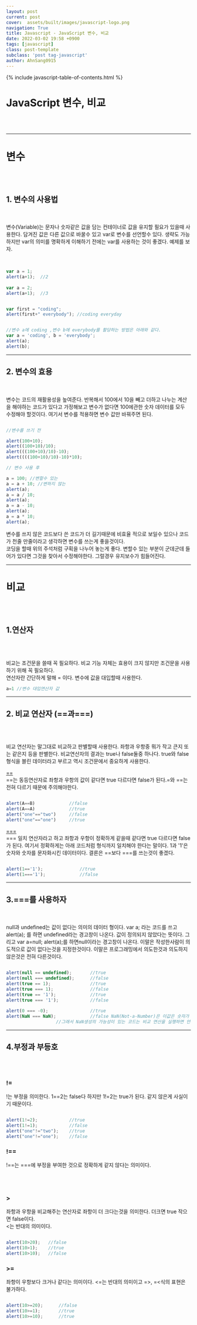 ```yaml
---
layout: post
current: post
cover:  assets/built/images/javascript-logo.png
navigation: True
title: Javascript - JavaScript 변수, 비교
date: 2022-03-02 19:58 +0900
tags: [javascript]
class: post-template
subclass: 'post tag-javascript'
author: AhnSang0915
---
```

{% include javascript-table-of-contents.html %}


# JavaScript 변수, 비교

<br>
<br>

---

# 변수

<br>
<br>

## 1. 변수의 사용법
<br>
<br>
변수(Variable)는 문자나 숫자같은 값을 담는 컨테이너로 값을 유지할 필요가 있을때 사용한다. 담겨진 값은 다른 값으로 바꿀수 있고 var로 변수를 선언할수 있다. 생략도 가능하지만 var의 의미를 명확하게 이해하기 전에는 var를 사용하는 것이 좋겠다. 예제를 보자.
<br>
<br>

~~~javascript

var a = 1;
alert(a+1);  //2
 
var a = 2;
alert(a+1);  //3

~~~
~~~javascript

var first = "coding";
alert(first+" everybody"); //coding everyday

~~~
~~~javascript

//변수 a에 coding ,변수 b에 everybody를 활당하는 방법은 아래와 같다.
var a = 'coding', b = 'everybody';
alert(a);
alert(b);
~~~
---

## 2. 변수의 효용
<br>
<br>
변수는 코드의 재활용성을 높여준다. 반복해서 100에서 10을 빼고 더하고 나누는 계산을 해야하는 코드가 있다고 가정해보고 변수가 없다면 100에관한 숫자 데이터를 모두 수정해야 할것이다. 여기서 변수를 적용하면 변수 값만 바꿔주면 된다.
<br>

~~~javascript

//변수를 쓰기 전

alert(100+10);
alert((100+10)/10);
alert(((100+10)/10)-10);
alert((((100+10)/10)-10)*10);

// 변수 사용 후

a = 100; //변할수 있는
a = a + 10; //변하지 않는
alert(a);
a = a / 10;
alert(a);
a = a - 10;
alert(a);
a = a * 10;      
alert(a);
~~~

변수를 쓰지 않은 코드보다 쓴 코드가 더 길기때문에 비효율 적으로 보일수 있으나 코드가 천줄 만줄이라고 생각하면 변수를 쓰는게 좋을것이다.<br>
코딩을 할때 위의 주석처럼 구획을 나누어 놓는게 좋다. 변할수 있는 부분이 군데군데 들어가 있다면 그것을 찾아서 수정해야한다. 그럴경우 유지보수가 힘들어진다.

---

# 비교

<br>
<br>


## 1.연산자
<br>
<br>

비교는 조건문을 쓸때 꼭 필요하다. 비교 기능 자체는 효용이 크지 않지만 조건문을 사용하기 위해 꼭 필요하다.<br>
연산자란 간단하게 말해 = 이다. 변수에 값을 대입할때 사용한다.

~~~javascript
a=1 //변수 대입연산자 값
~~~

---

## 2. 비교 연산자 (==과===)

<br>
<br>

비교 연산자는 말그대로 비교하고 판별할때 사용한다. 좌항과 우항중 뭐가 작고 큰지 또는 같은지 등을 판별한다. 비교연산자의 결과는 true나 false둘중 하나다. true와 false형식을 블린 데이터라고 부르고 역시 조건문에서 중요하게 사용한다.

<u>==</u> <br>
==는 동등연산자로 좌항과 우항의 값이 같다면 true 다르다면 false가 된다.=와 ==는 전혀 다르기 때문에 주의해야한다.

~~~javascript

alert(A==B)             //false
alert(A==A)             //true
alert("one"=="two")     //false 
alert("one"=="one")     //true

~~~

<u>===</u> <br>
=== 일치 연산자라고 하고 좌항과 우항이 정확하게 같을때 같다면 true 다르다면 false가 된다. 여기서 정확하게는 아래 코드처럼 형식까지 일치해야 한다는 말이다. 1과 '1'은 숫자와 숫자를 문자화시킨 데이터이다. 결론은 ==보다 ===를 쓰는것이 좋겠다.

~~~javascript

alert(1=='1');              //true
alert(1==='1');             //false

~~~

---

## 3.===를 사용하자
<br>
<br>
null과 undefined는 값이 없다는 의미의 데이터 형이다. var a; 라는 코드를 쓰고 alert(a); 를 하면 undefined라는 경고창이 나온다. 값이 정의되지 않았다는 뜻이다. 그리고 var a=null; alert(a);를 하면null이라는 경고창이 나온다. 이말은 작성한사람이 의도적으로 값이 없다는것을 지정한것이다.
이말은 프로그래밍에서 의도한것과 의도하지 않은것은 전혀 다른것이다. 

~~~javascript

alert(null == undefined);       //true
alert(null === undefined);      //false
alert(true == 1);               //true
alert(true === 1);              //false
alert(true == '1');             //true
alert(true === '1');            //false
 
alert(0 === -0);                //true
alert(NaN === NaN);             //false NaN(Not-a-Number)은 이값은 숫자가 아님을 의미한다.
                   //그래서 NaN생성의 가능성이 있는 코드는 비교 연산을 실행하면 안되겠다.

~~~

---

## 4.부정과 부등호

<br>
<br>

### !=

!는 부정을 의미한다. 1==2는 false다 하지만 1!=2는 true가 된다. 같지 않은게 사실이기 때문이다.

~~~javascript

alert(1!=2);            //true
alert(1!=1);            //false
alert("one"!="two");    //true
alert("one"!="one");    //false

~~~

### !==
!==는 ===에 부정을 부여한 것으로 정확하게 같지 않다는 의미이다.

<br>
<br>

### >
좌항과 우항을 비교해주는 연산자로 좌항이 더 크다는것을 의미한다. 더크면 true 작으면 false이다.<br>
<는 반대의 의미이다.

~~~javascript

alert(10>20);   //false
alert(10>1);    //true
alert(10>10);   //false
~~~

### >=

좌항이 우항보다 크거나 같다는 의미이다. <=는 반대의 의미이고 =>, =<식의 표현은 불가하다.

~~~javascript

alert(10>=20);      //false
alert(10>=1);       //true
alert(10>=10);      //true
~~~
